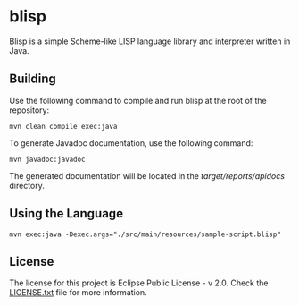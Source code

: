 # blisp

Blisp is a simple Scheme-like LISP language library and interpreter written in Java.

## Building

Use the following command to compile and run blisp at the root of the repository:

```
mvn clean compile exec:java
```

To generate Javadoc documentation, use the following command:

```
mvn javadoc:javadoc
```

The generated documentation will be located in the *target/reports/apidocs* directory.

## Using the Language

```
mvn exec:java -Dexec.args="./src/main/resources/sample-script.blisp"
```

## License

The license for this project is Eclipse Public License - v 2.0.  Check the [LICENSE.txt](LICENSE.txt) file for more information.
